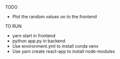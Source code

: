 TODO
- Plot the random values on to the frontend

TO RUN
- yarn start in frontend
- python app.py in backend
- Use environment.yml to install conda venv
- Use yarn create react-app to install node-modules


